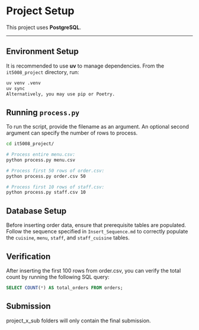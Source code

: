 # Project Setup

This project uses **PostgreSQL**.

---

## Environment Setup

It is recommended to use **uv** to manage dependencies. From the `it5008_project` directory, run:

```bash
uv venv .venv
uv sync
Alternatively, you may use pip or Poetry.
```

## Running `process.py`

To run the script, provide the filename as an argument. An optional second argument can specify the number of rows to process.

```bash
cd it5008_project/

# Process entire menu.csv:
python process.py menu.csv

# Process first 50 rows of order.csv:
python process.py order.csv 50

# Process first 10 rows of staff.csv:
python process.py staff.csv 10
```

## Database Setup

Before inserting order data, ensure that prerequisite tables are populated. Follow the sequence specified in `Insert_Sequence.md` to correctly populate the `cuisine`, `menu`, `staff`, and `staff_cuisine` tables.

## Verification

After inserting the first 100 rows from order.csv, you can verify the total count by running the following SQL query:

```SQL
SELECT COUNT(*) AS total_orders FROM orders;
```

## Submission

project_x_sub folders will only contain the final submission.
